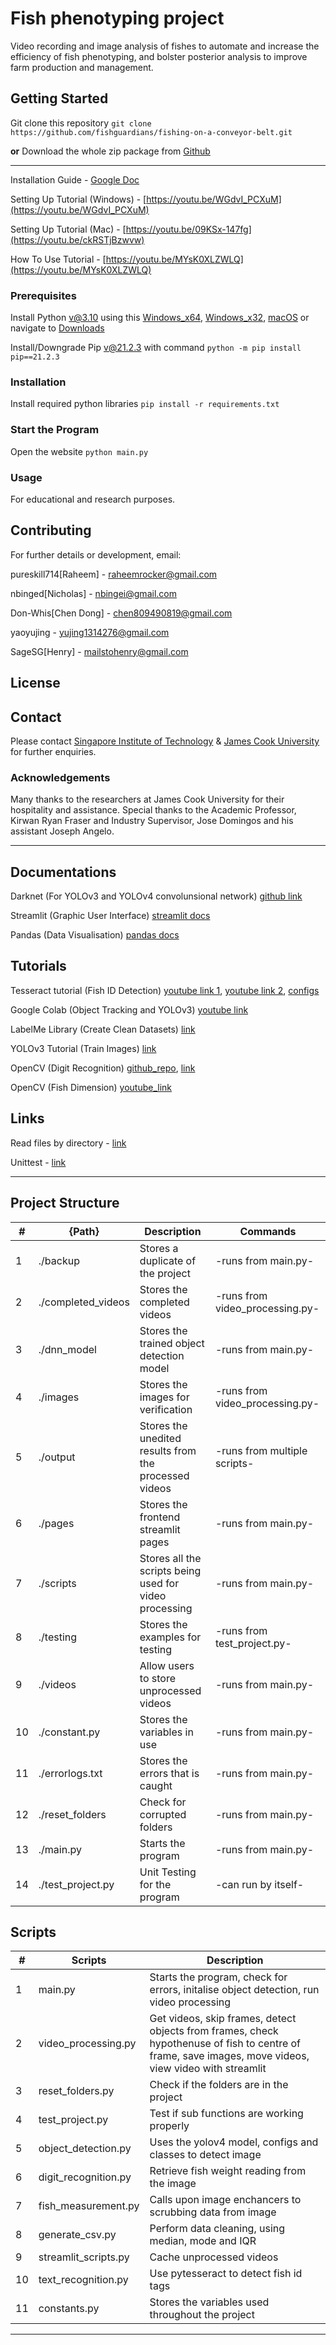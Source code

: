 # Fish phenotyping project
Video recording and image analysis of fishes to automate and increase the efficiency of fish phenotyping, and bolster posterior analysis to improve farm production and management.

## Getting Started
Git clone this repository ```git clone https://github.com/fishguardians/fishing-on-a-conveyor-belt.git```

<b>or</b> Download the whole zip package from [Github](https://github.com/fishguardians/fishing-on-a-conveyor-belt.git)
<hr/>

Installation Guide - [Google Doc](https://docs.google.com/document/d/1_yUt0hXwI_UgTHmy3qmm1XcQa9co_GvDtFCRAo-FJU0/edit?usp=sharing)

Setting Up Tutorial (Windows) - [https://youtu.be/WGdvI_PCXuM](https://youtu.be/WGdvI_PCXuM)

Setting Up Tutorial (Mac) - [https://youtu.be/09KSx-147fg](https://youtu.be/ckRSTjBzwvw)

How To Use Tutorial - [https://youtu.be/MYsK0XLZWLQ](https://youtu.be/MYsK0XLZWLQ)

### Prerequisites
Install Python v@3.10 using this [Windows_x64](https://www.python.org/ftp/python/3.10.0/python-3.10.0-amd64.exe), [Windows_x32](https://www.python.org/ftp/python/3.10.0/python-3.10.0.exe), [macOS](https://www.python.org/ftp/python/3.10.0/python-3.10.0post2-macos11.pkg) or navigate to [Downloads](https://www.python.org/downloads/release/python-3100/) 


Install/Downgrade Pip v@21.2.3 with command  ```python -m pip install pip==21.2.3```

### Installation
Install required python libraries  ```pip install -r requirements.txt```

### Start the Program
Open the website  ```python main.py```

### Usage
For educational and research purposes. 

## Contributing
For further details or development, email:

pureskill714[Raheem] - [raheemrocker@gmail.com](mailto:raheemrocker@gmail.com)

nbinged[Nicholas] - [nbingei@gmail.com](mailto:nbingei@gmail.com)

Don-Whis[Chen Dong] - [chen809490819@gmail.com](mailto:chen809490819@gmail.com)

yaoyujing - [yujing1314276@gmail.com](mailto:yujing1314276@gmail.com)

SageSG[Henry] - [mailstohenry@gmail.com](mailto:mailstohenry@gmail.com)

## License

## Contact
Please contact [Singapore Institute of Technology](https://www.singaporetech.edu.sg/connect/contact-us) & [James Cook University](https://www.jcu.edu.sg/current-students/campus-maps-And-information/contact-us) for further enquiries.

### Acknowledgements
Many thanks to the researchers at James Cook University for their hospitality and assistance. 
Special thanks to the Academic Professor, Kirwan Ryan Fraser and Industry Supervisor, Jose Domingos and his assistant Joseph Angelo.

<hr/>

## Documentations
Darknet (For YOLOv3 and YOLOv4 convolunsional network) [github link](https://github.com/AlexeyAB/darknet)

Streamlit (Graphic User Interface) [streamlit docs](https://docs.streamlit.io/)

Pandas (Data Visualisation) [pandas docs](https://pandas.pydata.org/pandas-docs/stable/)

## Tutorials

Tesseract tutorial (Fish ID Detection) [youtube link 1](https://www.youtube.com/watch?v=JkzFjj2hjtw&t=894s), [youtube link 2](https://www.youtube.com/watch?v=PY_N1XdFp4w&t=164s), [configs](https://stackoverflow.com/questions/44619077/pytesseract-ocr-multiple-config-options)

Google Colab (Object Tracking and YOLOv3) [youtube link](https://www.youtube.com/watch?v=O3b8lVF93jU&t=14s)

LabelMe Library (Create Clean Datasets) [link](https://roboflow.com/convert/labelme-json-to-yolo-darknet-txt)

YOLOv3 Tutorial (Train Images) [link](https://pysource.com/2020/04/02/train-yolo-to-detect-a-custom-object-online-with-free-gpu/)

OpenCV (Digit Recognition) [github_repo](https://github.com/onlyphantom/cvessentials), [link](https://pyimagesearch.com/2017/02/13/recognizing-digits-with-opencv-and-python/)

OpenCV (Fish Dimension) [youtube_link](https://pyimagesearch.com/2016/03/28/measuring-size-of-objects-in-an-image-with-opencv/ )

## Links
Read files by directory - [link](https://realpython.com/working-with-files-in-python/)

Unittest - [link](https://machinelearningmastery.com/a-gentle-introduction-to-unit-testing-in-python/)

<hr/>

## Project Structure

| # | {Path}  | Description | Commands |
| --- | --- | --- | --- |
| 1 | ./backup | Stores a duplicate of the project | -runs from main.py- |
| 2 | ./completed_videos | Stores the completed videos | -runs from video_processing.py- |
| 3 | ./dnn_model | Stores the trained object detection model | -runs from main.py- |
| 4 | ./images | Stores the images for verification | -runs from video_processing.py- |
| 5 | ./output | Stores the unedited results from the processed videos | -runs from multiple scripts- |
| 6 | ./pages | Stores the frontend streamlit pages | -runs from main.py- |
| 7 | ./scripts | Stores all the scripts being used for video processing | -runs from main.py- |
| 8 | ./testing | Stores the examples for testing | -runs from test_project.py- |
| 9 | ./videos | Allow users to store unprocessed videos | -runs from main.py- |
| 10 | ./constant.py | Stores the variables in use | -runs from main.py- |
| 11 | ./errorlogs.txt | Stores the errors that is caught | -runs from main.py- |
| 12 | ./reset_folders | Check for corrupted folders | -runs from main.py- |
| 13 | ./main.py | Starts the program | -runs from main.py- |
| 14 | ./test_project.py | Unit Testing for the program | -can run by itself- |

## Scripts 

| # | Scripts  | Description |
| --- | --- | --- |
| 1 | main.py | Starts the program, check for errors, initalise object detection, run video processing |
| 2 | video_processing.py | Get videos, skip frames, detect objects from frames, check hypothenuse of fish to centre of frame, save images, move videos, view video with streamlit |
| 3 | reset_folders.py | Check if the folders are in the project |
| 4 | test_project.py | Test if sub functions are working properly |
| 5 | object_detection.py | Uses the yolov4 model, configs and classes to detect image |
| 6 | digit_recognition.py | Retrieve fish weight reading from the image |
| 7 | fish_measurement.py | Calls upon image enchancers to scrubbing data from image |
| 8 | generate_csv.py | Perform data cleaning, using median, mode and IQR |
| 9 | streamlit_scripts.py | Cache unprocessed videos |
| 10 | text_recognition.py | Use pytesseract to detect fish id tags |
| 11 | constants.py | Stores the variables used throughout the project |

<hr/>
